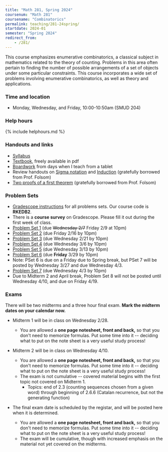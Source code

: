 ```yaml
---
title: "Math 281, Spring 2024"
coursenum: "Math 281"
coursename: "Combinatorics"
permalink: teaching/281-24spring/
startdate: 2024-01
semester: "Spring 2024"
redirect_from:
    - /281/
---
```


This course emphasizes enumerative combinatorics, a classical subject in mathematics related to the theory of counting. Problems in this area often pertain to finding the number of possible arrangements of a set of objects under some particular constraints. This course incorporates a wide set of problems involving enumerative combinatorics, as well as theory and applications.

### Time and location
* Monday, Wednesday, and Friday, 10:00-10:50am (SMUD 204)

### Help hours

{% include helphours.md %}

### Handouts and links
* [Syllabus](handouts/syllabus.pdf)
* [Textbook](https://link.springer.com/book/10.1007/978-0-387-79711-3), freely available in pdf
* [Boardwork](https://www.dropbox.com/scl/fo/eud006tb290hroi6zkd2p/h?rlkey=0youzuzm6wmkjf8j9scx2pd8i&dl=0) from days when I teach from a tablet
* Review handouts on [Sigma notation](handouts/sigmaNotation.pdf) and [Induction](handouts/induction1.pdf) (gratefully borrowed from Prof. Folsom)
* [Two proofs of a first theorem](handouts/induction2.pdf) (gratefully borrowed from Prof. Folsom)

### Problem Sets
* [Gradescope instructions](handouts/gsinfo.pdf) for all problems sets. Our course code is **RKEDB2**.
* There is a **course survey** on Gradescope. Please fill it out during the first week of class.
* [Problem Set 1](psets/pset1.pdf) (due ~~Wednesday 2/7~~ Friday 2/9 at 10pm)
* [Problem Set 2](psets/pset2.pdf) (due Friday 2/16 by 10pm)
* [Problem Set 3](psets/pset3.pdf) (due Wednesday 2/21 by 10pm)
* [Problem Set 4](psets/pset4.pdf) (due Wednesday 3/6 by 10pm)
* [Problem Set 5](psets/pset5.pdf) (due Wednesday 3/13 by 10pm)
* [Problem Set 6](psets/pset6.pdf) (due **Friday** 3/29 by 10pm)
* Note: PSet 6 is due on a Friday due to Spring break, but PSet 7 will be posted by Wednesday 3/27 and due Wednesday 4/3.
* [Problem Set 7](psets/pset7.pdf) (due Wednesday 4/3 by 10pm)
* Due to Midterm 2 and April break, Problem Set 8 will not be posted until Wednesday 4/10, and due on Friday 4/19.

### Exams
There will be two midterms and a three hour final exam. **Mark the midterm dates on your calendar now.**

* Midterm 1 will be in class on Wednesday 2/28.
    * You are allowed a **one page notesheet, front and back,** so that you don't need to memorize formulas. Put some time into it -- deciding what to put on the note sheet is a very useful study process!


* Midterm 2 will be in class on Wednesday 4/10.
    * You are allowed a **one page notesheet, front and back,** so that you don't need to memorize formulas. Put some time into it -- deciding what to put on the note sheet is a very useful study process!
    * The exam is not cumulative -- covered material begins with the first topic not covered on Midterm 1.
        * Topics: end of 2.3 (counting sequences chosen from a given word) through beginning of 2.6.6 (Catalan recurrence, but not the generating function)


* The final exam date is scheduled by the registar, and will be posted here when it is determined.
     * You are allowed a **one page notesheet, front and back,** so that you don't need to memorize formulas. Put some time into it -- deciding what to put on the note sheet is a very useful study process!
    * The exam will be cumulative, though with increased emphasis on the material not yet covered on the midterms. 

